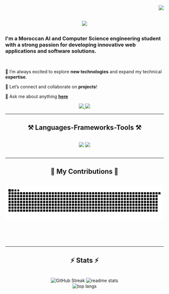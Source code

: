 <img align="right" src="https://visitor-badge.laobi.icu/badge?page_id=Brahim-gz.Brahim-gz" />

<h1 align="center">
    <img src="https://readme-typing-svg.herokuapp.com/?font=Righteous&size=35&center=true&vCenter=true&width=500&height=70&duration=4000&lines=Hi+There!+👋;+I'm+Gourgaiz+Brahim;" />
</h1>

<h3>I'm a Moroccan AI and Computer Science engineering student with a strong passion for developing innovative web applications and software solutions.</h3>

<br/>

<div>
 
 🔭 I’m always excited to explore **new technologies** and expand my technical **expertise**.
 
 🌱 Let’s connect and collaborate on **projects**!

 💬 Ask me about anything **[here](https://github.com/Brahim-gz/Brahim-gz/issues)**

 </div>
 
<div align="center"> 
  <a href="mailto:bgourgaiz@gmail.com">
    <img src="https://img.shields.io/badge/Gmail-333333?style=for-the-badge&logo=gmail&logoColor=red" />
  </a>
  <a href="https://www.linkedin.com/in/brahim-gourgaiz-650a01225/" target="_blank">
    <img src="https://img.shields.io/badge/LinkedIn-0077B5?style=for-the-badge&logo=linkedin&logoColor=white" target="_blank" />
  </a>
</div>

 <hr/>
 
<h2 align="center">⚒️ Languages-Frameworks-Tools ⚒️</h2>
<br/>
<div align="center">
    <img src="https://skillicons.dev/icons?i=react,html,css,vscode,figma,tailwind,git,r,anaconda,bash,django" />
    <img src="https://skillicons.dev/icons?i=nodejs,python,javascript,typescript,c,cpp,postman,powershell,idea,java,nextjs,mysql,flask" /><br>
</div>

<br/>
<hr/>

<div align="center">
  <h2>🐍 My Contributions 🐍</h2>
  <br>
  <img alt="snake eating my contributions" src="https://raw.githubusercontent.com/Brahim-gz/Brahim-gz/output/github-contribution-grid-snake.svg" />
  
  <br/><br/><br/>
</div>

<hr/>

<h2 align="center">⚡ Stats ⚡</h2>
<br>
<div align=center>
  <img width=390 src="https://github-readme-streak-stats-six-indol.vercel.app?user=Brahim-gz&theme=react&border_radius=10&count_private=true" alt="GitHub Streak" />
  <img width=370 src="https://github-readme-stats.vercel.app/api?username=Brahim-gz&count_private=true&show_icons=true&theme=react&rank_icon=github&border_radius=10" alt="readme stats" />
  <br/>
  <img width=325 align="center" src="https://github-readme-stats.vercel.app/api/top-langs/?username=Brahim-gz&hide=HTML&langs_count=8&layout=compact&theme=react&border_radius=10&size_weight=0.5&count_weight=0.5&exclude_repo=github-readme-stats" alt="top langs" />
</div>

<br/>
